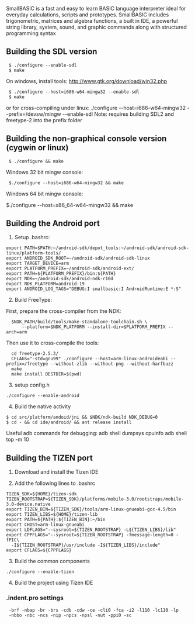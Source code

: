 SmallBASIC is a fast and easy to learn BASIC language interpreter ideal for everyday calculations, scripts and prototypes. SmallBASIC includes trigonometric, matrices and algebra functions, a built in IDE, a powerful string library, system, sound, and graphic commands along with structured programming syntax

## Building the SDL version
```
 $ ./configure --enable-sdl
 $ make
```
 On windows, install tools:
 http://www.gtk.org/download/win32.php
```
 $ ./configure --host=i686-w64-mingw32 --enable-sdl
 $ make
```
 or for cross-compiling under linux:
 ./configure --host=i686-w64-mingw32 --prefix=/devsw/mingw --enable-sdl
 Note: requires building SDL2 and freetype-2 into the prefix folder

## Building the non-graphical console version (cygwin or linux)
```
 $ ./configure && make
```
 Windows 32 bit mingw console:
```
 $./configure --host=i686-w64-mingw32 && make
```
 Windows 64 bit mingw console:

 $./configure --host=x86_64-w64-mingw32 && make

## Building the Android port

1. Setup .bashrc:

```
export PATH=$PATH:~/android-sdk/depot_tools:~/android-sdk/android-sdk-linux/platform-tools/
export ANDROID_SDK_ROOT=~/android-sdk/android-sdk-linux
export TARGET_DEVICE=arm
export PLATFORM_PREFIX=~/android-sdk/android-ext/
export PATH=${PLATFORM_PREFIX}/bin:${PATH}
export NDK=~/android-sdk/android-ndk-r10d
export NDK_PLATFORM=android-19
export ANDROID_LOG_TAGS="DEBUG:I smallbasic:I AndroidRuntime:E *:S"
```

2. Build FreeType:

First, prepare the cross-compiler from the NDK:
```
  $NDK_PATH/build/tools/make-standalone-toolchain.sh \
      --platform=$NDK_PLATFORM --install-dir=$PLATFORM_PREFIX --arch=arm
```
Then use it to cross-compile the tools:
```
  cd freetype-2.5.3/
  CFLAGS="-std=gnu99" ./configure --host=arm-linux-androideabi --prefix=/freetype --without-zlib --without-png --without-harfbuzz
  make
  make install DESTDIR=$(pwd)
```
3. setup config.h
```
./configure --enable-android
```
4. Build the native activity
```
$ cd src/platform/andoid/jni && $NDK/ndk-build NDK_DEBUG=0
$ cd - && cd ide/android/ && ant release install
```
Useful adb commands for debugging:
adb shell dumpsys cpuinfo
adb shell top -m 10

## Building the TIZEN port

1. Download and install the Tizen IDE

2. Add the following lines to .bashrc
```
TIZEN_SDK=${HOME}/tizen-sdk
TIZEN_ROOTSTRAP=${TIZEN_SDK}/platforms/mobile-3.0/rootstraps/mobile-3.0-device.native
export TIZEN_BIN=${TIZEN_SDK}/tools/arm-linux-gnueabi-gcc-4.5/bin
export TIZEN_LIBS=${HOME}/tizen-lib
export PATH=${PATH}:${TIZEN_BIN}:~/bin
export CHOST=arm-linux-gnueabi
export LDFLAGS="--sysroot=${TIZEN_ROOTSTRAP} -L${TIZEN_LIBS}/lib"
export CPPFLAGS="--sysroot=${TIZEN_ROOTSTRAP} -fmessage-length=0 -fPIC\
  -I${TIZEN_ROOTSTRAP}/usr/include -I${TIZEN_LIBS}/include"
export CFLAGS=${CPPFLAGS}
```
3. Build the common components
```
./configure --enable-tizen
```
4. Build the project using Tizen IDE

### .indent.pro settings
```
 -brf -nbap -br -brs -cdb -cdw -ce -cli0 -fca -i2 -l110 -lc110 -lp
 -nbbo -nbc -ncs -nip -npcs -npsl -nut -ppi0 -sc
```
